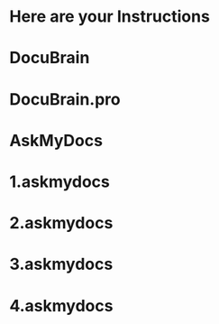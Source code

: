 # Here are your Instructions
# DocuBrain
# DocuBrain.pro
# AskMyDocs
# 1.askmydocs
# 2.askmydocs
# 3.askmydocs
# 4.askmydocs
